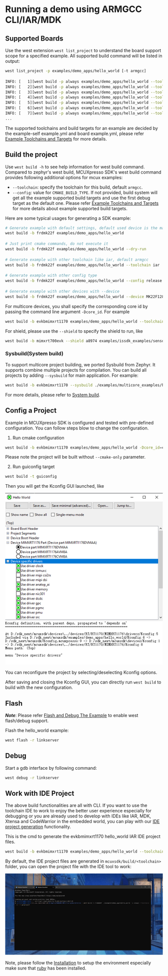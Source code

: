 # Running a demo using ARMGCC CLI/IAR/MDK

## Supported Boards

Use the west extension `west list_project` to understand the board support scope for a specified example. All supported build command will be listed in output:

```bash
west list_project -p examples/demo_apps/hello_world [-t armgcc]

INFO: [   1][west build -p always examples/demo_apps/hello_world --toolchain armgcc --config release -b evk9mimx8ulp -Dcore_id=cm33]
INFO: [   2][west build -p always examples/demo_apps/hello_world --toolchain armgcc --config release -b evkbimxrt1050]
INFO: [   3][west build -p always examples/demo_apps/hello_world --toolchain armgcc --config release -b evkbmimxrt1060]
INFO: [   4][west build -p always examples/demo_apps/hello_world --toolchain armgcc --config release -b evkbmimxrt1170 -Dcore_id=cm4]
INFO: [   5][west build -p always examples/demo_apps/hello_world --toolchain armgcc --config release -b evkbmimxrt1170 -Dcore_id=cm7]
INFO: [   6][west build -p always examples/demo_apps/hello_world --toolchain armgcc --config release -b evkcmimxrt1060]
INFO: [   7][west build -p always examples/demo_apps/hello_world --toolchain armgcc --config release -b evkmcimx7ulp]
...

```

The supported toolchains and build targets for an example are decided by the example-self example.yml and board example.yml, please refer [Example Toolchains and Targets](../develop/sdk/example_development.md#example-toolchains-and-targets) for more details.

## Build the project

Use `west build -h` to see help information for west build command.
Compared to zephyr's west build, MCUXpresso SDK's west build command provides following additional options for mcux examples:

- `--toolchain`: specify the toolchain for this build, default `armgcc`.
- `--config`: value for `CMAKE_BUILD_TYPE`. If not provided, build system will get all the example supported build targets and use the first debug target as the default one. Please refer [Example Toolchains and Targets](../develop/sdk/example_development.md#example-toolchains-and-targets) for more details about example supported build targets.

Here are some typical usages for generating a SDK example:

```bash
# Generate example with default settings, default used device is the mainset MK22F51212
west build -b frdmk22f examples/demo_apps/hello_world

# Just print cmake commands, do not execute it
west build -b frdmk22f examples/demo_apps/hello_world --dry-run

# Generate example with other toolchain like iar, default armgcc
west build -b frdmk22f examples/demo_apps/hello_world --toolchain iar

# Generate example with other config type
west build -b frdmk22f examples/demo_apps/hello_world --config release

# Generate example with other devices with --device
west build -b frdmk22f examples/demo_apps/hello_world --device MK22F12810 --config release
```

For multicore devices, you shall specify the corresponding core id by passing the command line argument `-Dcore_id`. For example

```bash
west build -b evkbmimxrt1170 examples/demo_apps/hello_world --toolchain iar -Dcore_id=cm7 --config flexspi_nor_debug
```

For shield, please use the `--shield` to specify the shield to run, like

```bash
west build -b mimxrt700evk --shield a8974 examples/issdk_examples/sensors/fxls8974cf/fxls8974cf_poll -Dcore_id=cm33_core0
```

### Sysbuild(System build)

To support multicore project building, we ported Sysbuild from Zephyr. It supports combine multiple projects for compilation. You can build all projects by adding `--sysbuild` for main application. For example:

```bash
west build -b evkbmimxrt1170 --sysbuild ./examples/multicore_examples/hello_world/primary -Dcore_id=cm7  --config flexspi_nor_debug --toolchain=armgcc -p always
```
For more details, please refer to [System build](../develop/build_system/Sysbuild.md#sysbuild).

## Config a Project

Example in MCUXpresso SDK is configured and tested with pre-defined configuration. You can follow steps blow to change the configuration.

1. Run cmake configuration

```bash
west build -b evkbmimxrt1170 examples/demo_apps/hello_world -Dcore_id=cm7 --cmake-only -p
```

Please note the project will be built without `--cmake-only` parameter.

2. Run guiconfig target

```bash
west build -t guiconfig
```

Then you will get the Kconfig GUI launched, like

![kconfig_gui](../develop/build_system/_doc/kconfig_gui.png)

You can reconfigure the project by selecting/deselecting Kconfig options.

After saving and closing the Kconfig GUI, you can directly run `west build` to build with the new configuration.


## Flash

***Note***: Please refer [Flash and Debug The Example](../develop/sdk/example_development.md#flash-and-debug-the-example) to enable west flash/debug support.

Flash the hello_world example:

```bash
west flash -r linkserver
```

## Debug

Start a gdb interface by following command:

```bash
west debug -r linkserver
```

## Work with IDE Project

The above build functionalities are all with CLI. If you want to use the toolchain IDE to work to enjoy the better user experience especially for debugging or you are already used to develop with IDEs like  IAR, MDK, Xtensa and CodeWarrior in the embedded world, you can play with our [IDE project generation](../develop/build_system/IDE_Project.md) functionality.

This is the cmd to generate the evkbmimxrt1170 hello_world IAR IDE project files.

```bash
west build -b evkbmimxrt1170 examples/demo_apps/hello_world --toolchain iar -Dcore_id=cm7 --config flexspi_nor_debug -p always -t guiproject
```

By default, the IDE project files are generated in `mcuxsdk/build/<toolchain>` folder, you can open the project file with the IDE tool to work:

![gui_project](../develop/build_system/_doc/gui_project.gif)

Note, please follow the [Installation](./installation.md) to setup the environment especially make sure that [ruby](./installation.md#ruby) has been installed.